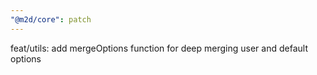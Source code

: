 ```yaml
---
"@m2d/core": patch
---
```


feat/utils: add mergeOptions function for deep merging user and default options
